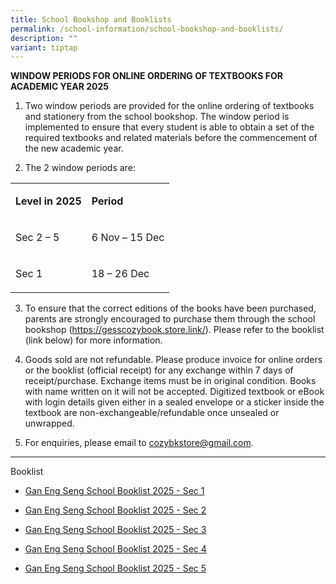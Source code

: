 ```yaml
---
title: School Bookshop and Booklists
permalink: /school-information/school-bookshop-and-booklists/
description: ""
variant: tiptap
---
```

<p><strong>WINDOW PERIODS FOR ONLINE ORDERING OF TEXTBOOKS FOR ACADEMIC YEAR 2025</strong>
</p>
<ol data-tight="true" class="tight">
<li>
<p>Two window periods are provided for the online ordering of textbooks and
stationery from the school bookshop. The window period is implemented to
ensure that every student is able to obtain a set of the required textbooks
and related materials before the commencement of the new academic year.</p>
</li>
<li>
<p>The 2 window periods are:</p>
</li>
</ol>
<table style="minWidth: 50px">
<colgroup>
<col>
<col>
</colgroup>
<tbody>
<tr>
<td rowspan="1" colspan="1">
<p><strong>Level in 2025</strong>
</p>
</td>
<td rowspan="1" colspan="1">
<p><strong>Period</strong>
</p>
</td>
</tr>
<tr>
<td rowspan="1" colspan="1">
<p>Sec 2 – 5</p>
</td>
<td rowspan="1" colspan="1">
<p>6 Nov – 15 Dec</p>
</td>
</tr>
<tr>
<td rowspan="1" colspan="1">
<p>Sec 1</p>
</td>
<td rowspan="1" colspan="1">
<p>18 – 26 Dec</p>
</td>
</tr>
</tbody>
</table>
<ol start="3" data-tight="true" class="tight">
<li>
<p>To ensure that the correct editions of the books have been purchased,
parents are strongly encouraged to purchase them through the school bookshop
(<a href="https://gesscozybook.store.link/" rel="noopener noreferrer nofollow" target="_blank">https://gesscozybook.store.link/</a>).
Please refer to the booklist (link below) for more information.</p>
</li>
<li>
<p>Goods sold are not refundable. Please produce invoice for online orders
or the booklist (official receipt) for any exchange within 7 days of receipt/purchase.
Exchange items must be in original condition. Books with name written on
it will not be accepted. Digitized textbook or eBook with login details
given either in a sealed envelope or a sticker inside the textbook are
non-exchangeable/refundable once unsealed or unwrapped.</p>
</li>
<li>
<p>For enquiries, please email to&nbsp;<a href="mailto:cozybkstore@gmail.com" rel="noopener noreferrer nofollow" target="_blank">cozybkstore@gmail.com</a>.</p>
</li>
</ol>
<hr>
<p>Booklist</p>
<ul data-tight="true" class="tight">
<li>
<p><u>Gan Eng Seng School Booklist 2025 - Sec 1</u>
</p>
</li>
<li>
<p><u>Gan Eng Seng School Booklist 2025 - Sec 2</u>
</p>
</li>
<li>
<p><u>Gan Eng Seng School Booklist 2025 - Sec 3</u>
</p>
</li>
<li>
<p><u>Gan Eng Seng School Booklist 2025 - Sec 4</u>
</p>
</li>
<li>
<p><u>Gan Eng Seng School Booklist 2025 - Sec 5</u>
</p>
</li>
</ul>
<p></p>